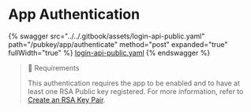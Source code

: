 # App Authentication

{% swagger src="../../.gitbook/assets/login-api-public.yaml" path="/pubkey/app/authenticate" method="post" expanded="true" fullWidth="true" %}
[login-api-public.yaml](../../.gitbook/assets/login-api-public.yaml)
{% endswagger %}

> 📘 Requirements
>
> This authentication requires the app to be enabled and to have at least one RSA Public key registered. For more information, refer to [Create an RSA Key Pair](https://docs.developers.symphony.com/building-bots-on-symphony/authentication/rsa-authentication#1-create-an-rsa-key-pair).
